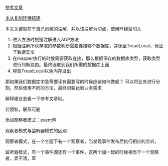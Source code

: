 [参考文章](https://mp.weixin.qq.com/s?__biz=MzAxNjk4ODE4OQ==&mid=2247489384&idx=1&sn=71388a35ea15fa4367b387b5d280fda9&chksm=9bed361aac9abf0c832cf19ba5c6eaa5e9ba10ae867ee053094920d584afac95bf574db175f6&mpshare=1&scene=1&srcid=0605e9XY0ZUB3fZkQ8WE6xYU&sharer_sharetime=1591337447204&sharer_shareid=8bc0fc0eec5b1ea08779a3dede3a2474&key=bf1c932dfaac674c4e0b5a76930ddb348d79da782b87c2e5640ad732af978a5fe21085c759678f7801786f69519d76812bbc9bae83239240505b2799be497cdeb9adeada0ad2b6d12a87a79d9d3c91b3&ascene=1&uin=MTg1MzM1NDgzMw%3D%3D&devicetype=Windows+10+x64&version=62090070&lang=zh_CN&exportkey=A%2FJV945V69Mws0nzMmSMsiY%3D&pass_ticket=5kYo41Y2tPyRcyTO8Zwuv8q7odda4AjIe7dRN2HQjUbQfseYesZKJoPE6phyDHgL)


[主从复制环境搭建](https://blog.csdn.net/qq_42726668/article/details/106818456)

本文关键就在于自己创建的注解，并以该注解为切点，使用环绕型切入

1. 进入方法时根据注解进入AOP方法
2. 根据注解所获存取的参数判断需要连接哪个数据库，并保至TreadLocal，保证了数据安全
3. 在mapper执行的时候需要获取连接，那么根据保存的数据库类型，获取类型进行判断路由。最终选取到我们所需的数据库上面
4. 释放TreadLocal以免内存溢出


那如果我们数据库中急需要读有需要写的时候应该如何做呢？
可以将业务进行分割，然后使用不同的方法，最终封装达到业务需求



解释建议去看一下参考文章哟。 

若侵权，联系可删


添加观察者模式：event包

观察者模式与监听器模式的区别：

观察者模式，在一个主题下有一个观察者，当发现事件发布后执行相应的监听。

监听器模式，有一个事件源还有一个事件，这两个加一起的时候相当于一个观察者，弄不清，草